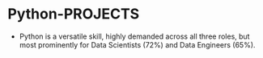 # Python-PROJECTS
- Python is a versatile skill, highly demanded across all three roles, but most prominently for Data Scientists (72%) and Data Engineers (65%).
